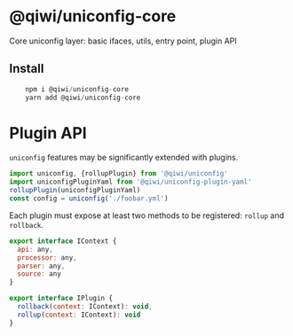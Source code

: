 # @qiwi/uniconfig-core

Core uniconfig layer: basic ifaces, utils, entry point, plugin API

## Install
```javascript
    npm i @qiwi/uniconfig-core
    yarn add @qiwi/uniconfig-core
```

# Plugin API
`uniconfig` features may be significantly extended with plugins.
```javascript
import uniconfig, {rollupPlugin} from '@qiwi/uniconfig'
import uniconfigPluginYaml from '@qiwi/uniconfig-plugin-yaml'    
rollupPlugin(uniconfigPluginYaml)
const config = uniconfig('./foobar.yml')    
```
Each plugin must expose at least two methods to be registered: `rollup` and `rollback`.
```javascript
export interface IContext {
  api: any,
  processor: any,
  parser: any,
  source: any
}

export interface IPlugin {
  rollback(context: IContext): void,
  rollup(context: IContext): void
}
``` 
